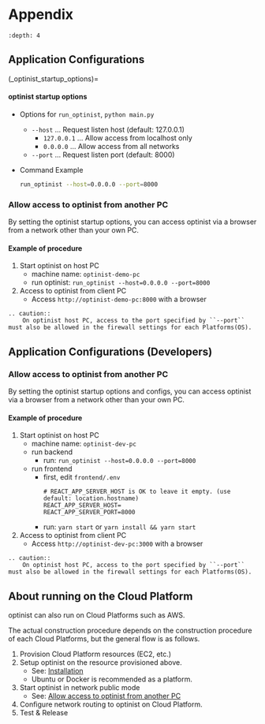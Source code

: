 Appendix
=================

```{contents}
:depth: 4
```

## Application Configurations

(_optinist_startup_options)=

#### optinist startup options

- Options for `run_optinist`, `python main.py`
  - `--host` ... Request listen host (default: 127.0.0.1)
    - `127.0.0.1` ... Allow access from localhost only
    - `0.0.0.0` ... Allow access from all networks
  - `--port` ... Request listen port (default: 8000)

- Command Example
  ```bash
  run_optinist --host=0.0.0.0 --port=8000
  ```

### Allow access to optinist from another PC

By setting the optinist startup options, you can access optinist via a browser from a network other than your own PC.

#### Example of procedure

1. Start optinist on host PC
    * machine name: `optinist-demo-pc`
    * run optinist: `run_optinist --host=0.0.0.0 --port=8000`
2. Access to optinist from client PC
    * Access `http://optinist-demo-pc:8000` with a browser

```{eval-rst}
.. caution::
    On optinist host PC, access to the port specified by ``--port`` must also be allowed in the firewall settings for each Platforms(OS).
```

## Application Configurations (Developers)

### Allow access to optinist from another PC

By setting the optinist startup options and configs, you can access optinist via a browser from a network other than your own PC.

#### Example of procedure

1. Start optinist on host PC
    * machine name: `optinist-dev-pc`
    * run backend
      * run: `run_optinist --host=0.0.0.0 --port=8000`
    * run frontend
      * first, edit `frontend/.env`
        ```
        # REACT_APP_SERVER_HOST is OK to leave it empty. (use default: location.hostname)
        REACT_APP_SERVER_HOST=
        REACT_APP_SERVER_PORT=8000
        ```
      * run: `yarn start` or `yarn install && yarn start`
2. Access to optinist from client PC
    * Access `http://optinist-dev-pc:3000` with a browser

```{eval-rst}
.. caution::
    On optinist host PC, access to the port specified by ``--port`` must also be allowed in the firewall settings for each Platforms(OS).
```


## About running on the Cloud Platform

optinist can also run on Cloud Platforms such as AWS.

The actual construction procedure depends on the construction procedure of each Cloud Platforms, but the general flow is as follows.

1. Provision Cloud Platform resources (EC2, etc.)
2. Setup optinist on the resource provisioned above.
    - See: [Installation](./users/index.rst)
    - Ubuntu or Docker is recommended as a platform.
3. Start optinist in network public mode
    - See: [Allow access to optinist from another PC](#allow-access-to-optinist-from-another-pc)
4. Configure network routing to optinist on Cloud Platform.
5. Test & Release
